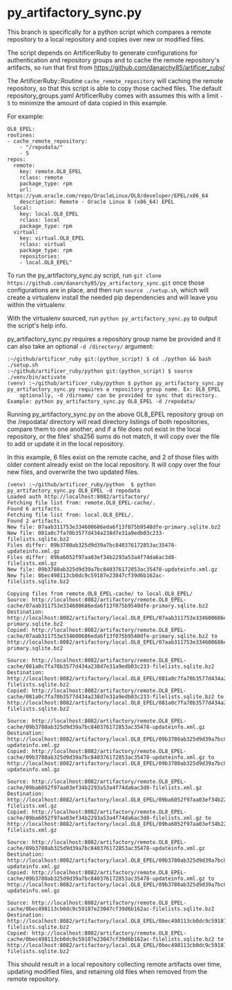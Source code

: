 # py_artifactory_sync.py

This branch is specifically for a python script which compares a remote repository to a
local repository and copies over new or modified files.

The script depends on ArtificerRuby to generate configurations for authentication and
repository groups and to cache the remote repository's artifacts, so run that first from
https://github.com/danarchy85/artificer_ruby/

The ArtificerRuby::Routine `cache_remote_repository` will caching the remote repository, so
that this script is able to copy those cached files. The default repository_groups.yaml
ArtificerRuby comes with assumes this with a limit `- 5` to minimize the amount of data
copied in this example.

For example:

    OL8_EPEL:
    routines:
    - cache_remote_repository:
        - "/repodata/"
        - 5
    repos:
      remote:
        key: remote.OL8_EPEL
        rclass: remote
        package_type: rpm
        url: https://yum.oracle.com/repo/OracleLinux/OL8/developer/EPEL/x86_64
        description: Remote - Oracle Linux 8 (x86_64) EPEL
      local:
        key: local.OL8_EPEL
        rclass: local
        package_type: rpm
      virtual:
        key: virtual.OL8_EPEL
        rclass: virtual
        package_type: rpm
        repositories:
        - local.OL8_EPEL"

To run the py_artifactory_sync.py script, run `git clone https://github.com/danarchy85/py_artifactory_sync.git`
once those configurations are in place, and then run `source ./setup.sh`, which will create a virtualenv
install the needed pip dependencies and will leave you within the virtualenv.

With the virtualenv sourced, run `python py_artifactory_sync.py` to output the script's help info.

py_artifactory_sync.py requires a repository group name be provided and it can also take an optional
`-d /directory/` argument:

    :~/github/artificer_ruby git:(python_script) $ cd ./python && bash ./setup.sh
    :~/github/artificer_ruby/python git:(python_script) $ source ./venv/bin/activate
    (venv) :~/github/artificer_ruby/python $ python py_artifactory_sync.py
    py_artifactory_sync.py requires a repository group name. Ex: OL8_EPEL
        optionally, -d /dirname/ can be provided to sync that directory.
    Example: python py_artifactory_sync.py OL8_EPEL -d /repodata/

Running py_artifactory_sync.py on the above OL8_EPEL repository group on the /repodata/ directory will
read directory listings of both repositories, compare them to one another, and if a file does not exist
in the local repository, or the files' sha256 sums do not match, it will copy over the file to add or
update it in the local repository.

In this example, 6 files exist on the remote cache, and 2 of those files with older content already exist
on the local repository. It will copy over the four new files, and overwrite the two updated files.

    (venv) :~/github/artificer_ruby/python  $ python py_artifactory_sync.py OL8_EPEL -d repodata
    Loaded auth http://localhost:8082/artifactory/
    Fetching file list from: remote.OL8_EPEL-cache/.
    Found 6 artifacts.
    Fetching file list from: local.OL8_EPEL/.
    Found 2 artifacts.
    New file: 07aab311753e334600686eda6f13f075b9540dfe-primary.sqlite.bz2
    New file: 081a0c7fa70b3577d434a238d7e31a9edb03c233-filelists.sqlite.bz2
    Files differ: 09b3780ab325d9d39a7bc840376172853ac35478-updateinfo.xml.gz
    Files differ: 09ba6052f97aa03ef34b2293a53a4f74da6ac3d8-filelists.xml.gz
    New file: 09b3780ab325d9d39a7bc840376172853ac35478-updateinfo.xml.gz
    New file: 0bec498113cb0dc9c59187e23047cf39d6b162ac-filelists.sqlite.bz2

    Copying files from remote.OL8_EPEL-cache/ to local.OL8_EPEL/
    Source: http://localhost:8082/artifactory/remote.OL8_EPEL-cache/07aab311753e334600686eda6f13f075b9540dfe-primary.sqlite.bz2
    Destination: http://localhost:8082/artifactory/local.OL8_EPEL/07aab311753e334600686eda6f13f075b9540dfe-primary.sqlite.bz2
    Copied: http://localhost:8082/artifactory/remote.OL8_EPEL-cache/07aab311753e334600686eda6f13f075b9540dfe-primary.sqlite.bz2 to http://localhost:8082/artifactory/local.OL8_EPEL/07aab311753e334600686eda6f13f075b9540dfe-primary.sqlite.bz2

    Source: http://localhost:8082/artifactory/remote.OL8_EPEL-cache/081a0c7fa70b3577d434a238d7e31a9edb03c233-filelists.sqlite.bz2
    Destination: http://localhost:8082/artifactory/local.OL8_EPEL/081a0c7fa70b3577d434a238d7e31a9edb03c233-filelists.sqlite.bz2
    Copied: http://localhost:8082/artifactory/remote.OL8_EPEL-cache/081a0c7fa70b3577d434a238d7e31a9edb03c233-filelists.sqlite.bz2 to http://localhost:8082/artifactory/local.OL8_EPEL/081a0c7fa70b3577d434a238d7e31a9edb03c233-filelists.sqlite.bz2

    Source: http://localhost:8082/artifactory/remote.OL8_EPEL-cache/09b3780ab325d9d39a7bc840376172853ac35478-updateinfo.xml.gz
    Destination: http://localhost:8082/artifactory/local.OL8_EPEL/09b3780ab325d9d39a7bc840376172853ac35478-updateinfo.xml.gz
    Copied: http://localhost:8082/artifactory/remote.OL8_EPEL-cache/09b3780ab325d9d39a7bc840376172853ac35478-updateinfo.xml.gz to http://localhost:8082/artifactory/local.OL8_EPEL/09b3780ab325d9d39a7bc840376172853ac35478-updateinfo.xml.gz

    Source: http://localhost:8082/artifactory/remote.OL8_EPEL-cache/09ba6052f97aa03ef34b2293a53a4f74da6ac3d8-filelists.xml.gz
    Destination: http://localhost:8082/artifactory/local.OL8_EPEL/09ba6052f97aa03ef34b2293a53a4f74da6ac3d8-filelists.xml.gz
    Copied: http://localhost:8082/artifactory/remote.OL8_EPEL-cache/09ba6052f97aa03ef34b2293a53a4f74da6ac3d8-filelists.xml.gz to http://localhost:8082/artifactory/local.OL8_EPEL/09ba6052f97aa03ef34b2293a53a4f74da6ac3d8-filelists.xml.gz

    Source: http://localhost:8082/artifactory/remote.OL8_EPEL-cache/09b3780ab325d9d39a7bc840376172853ac35478-updateinfo.xml.gz
    Destination: http://localhost:8082/artifactory/local.OL8_EPEL/09b3780ab325d9d39a7bc840376172853ac35478-updateinfo.xml.gz
    Copied: http://localhost:8082/artifactory/remote.OL8_EPEL-cache/09b3780ab325d9d39a7bc840376172853ac35478-updateinfo.xml.gz to http://localhost:8082/artifactory/local.OL8_EPEL/09b3780ab325d9d39a7bc840376172853ac35478-updateinfo.xml.gz

    Source: http://localhost:8082/artifactory/remote.OL8_EPEL-cache/0bec498113cb0dc9c59187e23047cf39d6b162ac-filelists.sqlite.bz2
    Destination: http://localhost:8082/artifactory/local.OL8_EPEL/0bec498113cb0dc9c59187e23047cf39d6b162ac-filelists.sqlite.bz2
    Copied: http://localhost:8082/artifactory/remote.OL8_EPEL-cache/0bec498113cb0dc9c59187e23047cf39d6b162ac-filelists.sqlite.bz2 to http://localhost:8082/artifactory/local.OL8_EPEL/0bec498113cb0dc9c59187e23047cf39d6b162ac-filelists.sqlite.bz2

This should result in a local repository collecting remote artifacts over time, updating modified files, and retaining old files
when removed from the remote repository.
